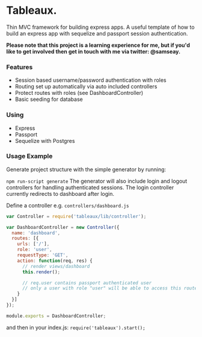 # Tableaux.
Thin MVC framework for building express apps. A useful template of how to build an
express app with sequelize and passport session authentication.

**Please note that
this project is a learning experience for me, but if you'd like to get involved
then get in touch with me via twitter: @samseay.**

### Features

* Session based username/password authentication with roles
* Routing set up automatically via auto included controllers
* Protect routes with roles (see DashboardController)
* Basic seeding for database

### Using

* Express
* Passport
* Sequelize with Postgres

### Usage Example

Generate project structure with the simple generator by running:

`npm run-script generate` The generator will also include login and
logout controllers for handling authenticated sessions. The login controller
currently redirects to dashboard after login.

Define a controller e.g. `controllers/dashboard.js`

```js
var Controller = require('tableaux/lib/controller');

var DashboardController = new Controller({
  name: 'dashboard',
  routes: [{
    urls: ['/'],
    role: 'user',
    requestType: 'GET',
    action: function(req, res) {
      // render views/dashboard
      this.render();

      // req.user contains passport authenticated user
      // only a user with role "user" will be able to access this route
    }
  }]
});

module.exports = DashboardController;
```

and then in your index.js:
`require('tableaux').start();`
